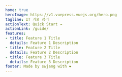 ```yaml
---
home: true
heroImage: https://v1.vuepress.vuejs.org/hero.png
tagline: IT 기술 정리
actionText: Quick Start →
actionLink: /guide/
features:
- title: Feature 1 Title
  details: Feature 1 Description
- title: Feature 2 Title
  details: Feature 2 Description
- title: Feature 3 Title
  details: Feature 3 Description
footer: Made by swjang with ❤️
---
```

